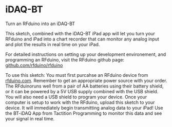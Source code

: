 iDAQ-BT
=======

Turn an RFduino into an iDAQ-BT

This sketch, combined with the iDAQ-BT iPad app will let you turn your RFduino and iPad into a chart recorder that can monitor any analog input and plot the results in real time on your iPad.  

For detailed instructions on setting up your development environement, and programming an RFduino, visit the RFduino github page:<a href="https://github.com/rfduino/rfduino"> github.com/rfduino/rfduino</a>



To use this sketch:
You must first purcahse an RFduino device from <a href="http://rfduino.com/"> rfduino.com</a>.
Remember to get an appropriate power source with your order. The RFduinoruns well from a pair of AA batteries using their battery shield, or it can be powered by a 5V USB supply combined with the USB shield. You will also need a USB shield to program your device. Once your computer is setup to work with the RFduino, upload this sketch to your device. It will immediately begin transmitting analog data to your iPad! Use the BT-iDAQ App from Tactition Programming to monitor this data and see your signal in real time.

